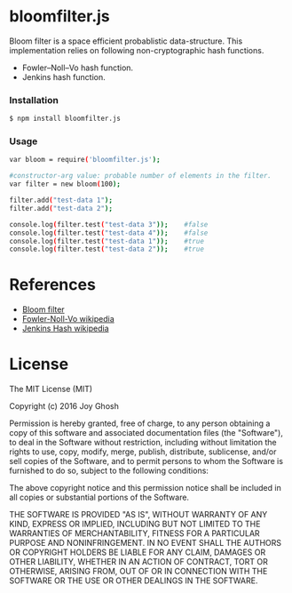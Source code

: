 # bloomfilter.js
Bloom filter is a space efficient probablistic data-structure. This implementation relies on following non-cryptographic hash functions.
- Fowler–Noll–Vo hash function.
- Jenkins hash function.

### Installation

```sh
$ npm install bloomfilter.js
```

### Usage

```sh
var bloom = require('bloomfilter.js');

#constructor-arg value: probable number of elements in the filter.
var filter = new bloom(100);

filter.add("test-data 1");
filter.add("test-data 2");

console.log(filter.test("test-data 3"));	#false		
console.log(filter.test("test-data 4"));	#false
console.log(filter.test("test-data 1"));	#true
console.log(filter.test("test-data 2"));	#true
```

#	References

* [Bloom filter](https://en.wikipedia.org/wiki/Bloom_filter)
* [Fowler-Noll-Vo wikipedia](https://en.wikipedia.org/wiki/Fowler%E2%80%93Noll%E2%80%93Vo_hash_function#FNV-1a_hash)
* [Jenkins Hash wikipedia](https://en.wikipedia.org/wiki/Jenkins_hash_function)

# License

The MIT License (MIT)

Copyright (c) 2016 Joy Ghosh

Permission is hereby granted, free of charge, to any person obtaining a copy
of this software and associated documentation files (the "Software"), to deal
in the Software without restriction, including without limitation the rights
to use, copy, modify, merge, publish, distribute, sublicense, and/or sell
copies of the Software, and to permit persons to whom the Software is
furnished to do so, subject to the following conditions:

The above copyright notice and this permission notice shall be included in all
copies or substantial portions of the Software.

THE SOFTWARE IS PROVIDED "AS IS", WITHOUT WARRANTY OF ANY KIND, EXPRESS OR
IMPLIED, INCLUDING BUT NOT LIMITED TO THE WARRANTIES OF MERCHANTABILITY,
FITNESS FOR A PARTICULAR PURPOSE AND NONINFRINGEMENT. IN NO EVENT SHALL THE
AUTHORS OR COPYRIGHT HOLDERS BE LIABLE FOR ANY CLAIM, DAMAGES OR OTHER
LIABILITY, WHETHER IN AN ACTION OF CONTRACT, TORT OR OTHERWISE, ARISING FROM,
OUT OF OR IN CONNECTION WITH THE SOFTWARE OR THE USE OR OTHER DEALINGS IN THE
SOFTWARE.